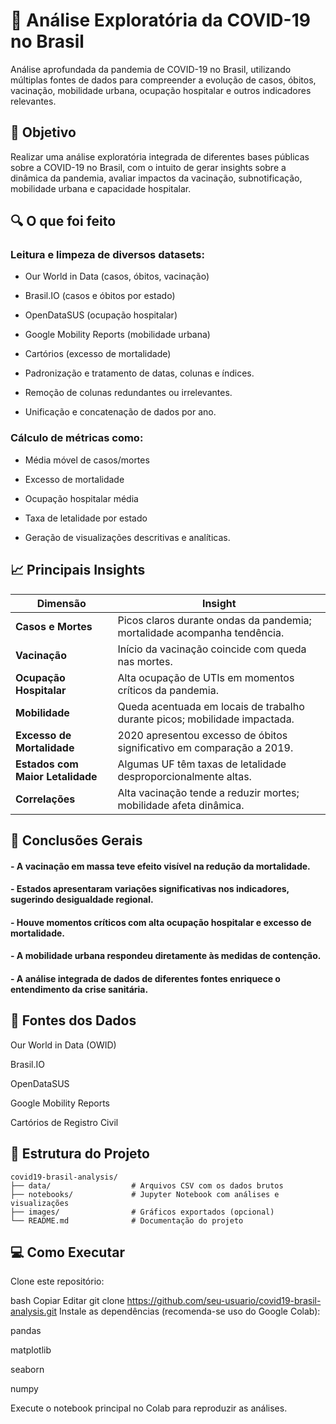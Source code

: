 # 🦠 Análise Exploratória da COVID-19 no Brasil
Análise aprofundada da pandemia de COVID-19 no Brasil, utilizando múltiplas fontes de dados para compreender a evolução de casos, óbitos, vacinação, mobilidade urbana, ocupação hospitalar e outros indicadores relevantes.

## 🎯 Objetivo

Realizar uma análise exploratória integrada de diferentes bases públicas sobre a COVID-19 no Brasil, com o intuito de gerar insights sobre a dinâmica da pandemia, avaliar impactos da vacinação, subnotificação, mobilidade urbana e capacidade hospitalar.

## 🔍 O que foi feito
### Leitura e limpeza de diversos datasets:

- Our World in Data (casos, óbitos, vacinação)

- Brasil.IO (casos e óbitos por estado)

- OpenDataSUS (ocupação hospitalar)

- Google Mobility Reports (mobilidade urbana)

- Cartórios (excesso de mortalidade)

- Padronização e tratamento de datas, colunas e índices.

- Remoção de colunas redundantes ou irrelevantes.

- Unificação e concatenação de dados por ano.

### Cálculo de métricas como:

- Média móvel de casos/mortes

- Excesso de mortalidade

- Ocupação hospitalar média

- Taxa de letalidade por estado

- Geração de visualizações descritivas e analíticas.

## 📈 Principais Insights
| Dimensão              | Insight                                                                 |
|-----------------------|-------------------------------------------------------------------------|
| **Casos e Mortes**    | Picos claros durante ondas da pandemia; mortalidade acompanha tendência.|
| **Vacinação**         | Início da vacinação coincide com queda nas mortes.                      |
| **Ocupação Hospitalar** | Alta ocupação de UTIs em momentos críticos da pandemia.                |
| **Mobilidade**        | Queda acentuada em locais de trabalho durante picos; mobilidade impactada. |
| **Excesso de Mortalidade** | 2020 apresentou excesso de óbitos significativo em comparação a 2019.   |
| **Estados com Maior Letalidade** | Algumas UF têm taxas de letalidade desproporcionalmente altas.        |
| **Correlações**       | Alta vacinação tende a reduzir mortes; mobilidade afeta dinâmica.       |

## 🧠 Conclusões Gerais
#### - A vacinação em massa teve efeito visível na redução da mortalidade.

#### - Estados apresentaram variações significativas nos indicadores, sugerindo desigualdade regional.

#### - Houve momentos críticos com alta ocupação hospitalar e excesso de mortalidade.

#### - A mobilidade urbana respondeu diretamente às medidas de contenção.

#### - A análise integrada de dados de diferentes fontes enriquece o entendimento da crise sanitária.

## 🔗 Fontes dos Dados
Our World in Data (OWID)

Brasil.IO

OpenDataSUS

Google Mobility Reports

Cartórios de Registro Civil

## 📁 Estrutura do Projeto
````
covid19-brasil-analysis/
├── data/                  # Arquivos CSV com os dados brutos
├── notebooks/             # Jupyter Notebook com análises e visualizações
├── images/                # Gráficos exportados (opcional)
└── README.md              # Documentação do projeto
````
## 💻 Como Executar
Clone este repositório:

bash
Copiar
Editar
git clone https://github.com/seu-usuario/covid19-brasil-analysis.git
Instale as dependências (recomenda-se uso do Google Colab):

pandas

matplotlib

seaborn

numpy

Execute o notebook principal no Colab para reproduzir as análises.

